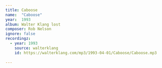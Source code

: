 ```yaml
---
title: Caboose
name:  "Caboose"
year:  1993
album: Walter Klang lost
composer: Rob Nelson
ignore: false
recordingz:
  - year: 1993
    source: walterklang
    id: https://walterklang.com/mp3/1993-04-01/Caboose/Caboose.mp3
 
---
```




